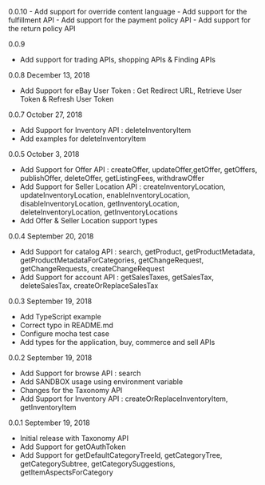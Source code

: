 0.0.10
    - Add support for override content language 
    - Add support for the fulfillment API
    - Add support for the payment policy API
    - Add support for the return policy API

0.0.9
  - Add support for trading APIs, shopping APIs & Finding APIs

0.0.8 December 13, 2018
  - Add Support for eBay User Token : Get Redirect URL, Retrieve User Token & Refresh User Token

0.0.7 October 27, 2018
  - Add Support for Inventory API : deleteInventoryItem
  - Add examples for deleteInventoryItem

0.0.5 October 3, 2018
  - Add Support for Offer API : createOffer, updateOffer,getOffer, getOffers, publishOffer, deleteOffer, getListingFees, withdrawOffer
  - Add Support for Seller Location API : createInventoryLocation, updateInventoryLocation, enableInventoryLocation, disableInventoryLocation, getInventoryLocation, deleteInventoryLocation, getInventoryLocations
  - Add Offer & Seller Location support types

0.0.4 September 20, 2018
  - Add Support for catalog API : search, getProduct, getProductMetadata, getProductMetadataForCategories, getChangeRequest, getChangeRequests, createChangeRequest 
  - Add Support for account API : getSalesTaxes, getSalesTax, deleteSalesTax, createOrReplaceSalesTax

0.0.3 September 19, 2018
  - Add TypeScript example
  - Correct typo in README.md
  - Configure mocha test case
  - Add types for the application, buy, commerce and sell APIs

0.0.2 September 19, 2018
  - Add Support for browse API : search
  - Add SANDBOX usage using environment variable
  - Changes for the Taxonomy API
  - Add Support for Inventory API : createOrReplaceInventoryItem, getInventoryItem

0.0.1 September 19, 2018
  - Initial release with Taxonomy API
  - Add Support for getOAuthToken
  - Add Support for getDefaultCategoryTreeId, getCategoryTree, getCategorySubtree, getCategorySuggestions, getItemAspectsForCategory
